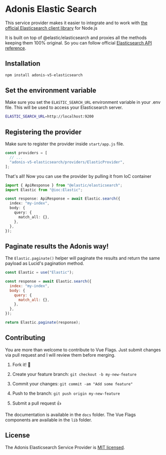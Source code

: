 # Adonis Elastic Search

This service provider makes it easier to integrate and to work with [the official Elasticsearch client library](https://github.com/elastic/elasticsearch-js) for Node.js

It is built on top of @elastic/elasticsearch and proxies all the methods keeping them 100% original. So you can follow official [Elasticsearch API reference](https://www.elastic.co/guide/en/elasticsearch/client/javascript-api/current/api-reference.html).

## Installation

```bash
npm install adonis-v5-elasticsearch
```

## Set the environment variable

Make sure you set the `ELASTIC_SEARCH_URL` environment variable in your .env file. This will be used to access your Elasticsearch server.

```bash
ELASTIC_SEARCH_URL=http://localhost:9200
```

## Registering the provider

Make sure to register the provider inside `start/app.js` file.

```js
const providers = [
  // ...
  "adonis-v5-elasticsearch/providers/ElasticProvider",
];
```

That's all! Now you can use the provider by pulling it from IoC container

```ts
import { ApiResponse } from "@elastic/elasticsearch";
import Elastic from "@ioc:Elastic";

const response: ApiResponse = await Elastic.search({
  index: "my-index",
  body: {
    query: {
      match_all: {},
    },
  },
});
```

## Paginate results the Adonis way!

The `Elastic.paginate()` helper will paginate the results and return the same payload as Lucid's pagination method.

```js
const Elastic = use("Elastic");

const response = await Elastic.search({
  index: "my-index",
  body: {
    query: {
      match_all: {},
    },
  },
});

return Elastic.paginate(response);
```

## Contributing

You are more than welcome to contribute to Vue Flags. Just submit changes via pull request and I will review them before merging.

1. Fork it! 🤙

2. Create your feature branch: `git checkout -b my-new-feature`

3. Commit your changes: `git commit -am "Add some feature"`

4. Push to the branch: `git push origin my-new-feature`

5. Submit a pull request 👍

The documentation is available in the `docs` folder. The Vue Flags components are available in the `lib` folder.

## License

The Adonis Elasticsearch Service Provider is [MIT licensed](LICENSE).
